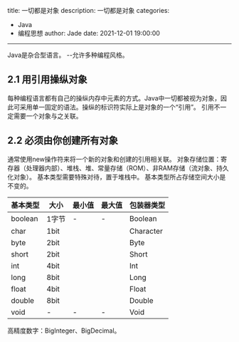 title: 一切都是对象
description: 一切都是对象
categories: 
  - Java
  - 编程思想
author: Jade
date: 2021-12-01 19:00:00
---

Java是杂合型语言。 --允许多种编程风格。
## 2.1 用引用操纵对象
每种编程语言都有自己的操纵内存中元素的方式。Java中一切都被视为对象，因此可采用单一固定的语法。操纵的标识符实际上是对象的一个“引用”。
引用不一定需要一个对象与之关联。

## 2.2 必须由你创建所有对象
通常使用new操作符来将一个新的对象和创建的引用相关联。
对象存储位置：寄存器（处理器内部）、堆栈、堆、常量存储（ROM）、非RAM存储（流对象、持久化对象）。
基本类型需要特殊对待，置于堆栈中。
基本类型所占存储空间大小是不变的。

|基本类型|大小|最小值|最大值|包装器类型|
|-|-|-|-|-|
|boolean|1字节|-|-|Boolean|
|char|1bit|||Character|
|byte|2bit|||Byte|
|short|2bit|||Short|
|int|4bit|||Int|
|long|8bit|||Long|
|float|4bit|||Float|
|double|8bit|||Double|
|void|-|-|-|Void|

高精度数字：BigInteger、BigDecimal。
